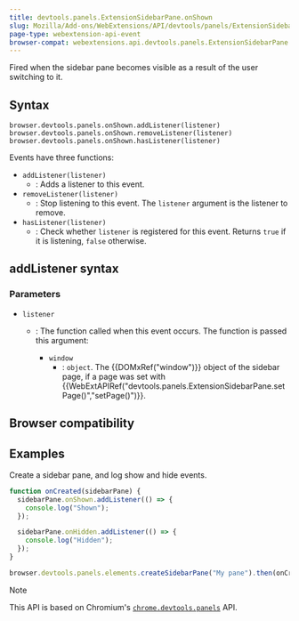 ```yaml
---
title: devtools.panels.ExtensionSidebarPane.onShown
slug: Mozilla/Add-ons/WebExtensions/API/devtools/panels/ExtensionSidebarPane/onShown
page-type: webextension-api-event
browser-compat: webextensions.api.devtools.panels.ExtensionSidebarPane.onShown
---
```




Fired when the sidebar pane becomes visible as a result of the user switching to it.

## Syntax

```js-nolint
browser.devtools.panels.onShown.addListener(listener)
browser.devtools.panels.onShown.removeListener(listener)
browser.devtools.panels.onShown.hasListener(listener)
```

Events have three functions:

- `addListener(listener)`
  - : Adds a listener to this event.
- `removeListener(listener)`
  - : Stop listening to this event. The `listener` argument is the listener to remove.
- `hasListener(listener)`
  - : Check whether `listener` is registered for this event. Returns `true` if it is listening, `false` otherwise.

## addListener syntax

### Parameters

- `listener`

  - : The function called when this event occurs. The function is passed this argument:

    - `window`
      - : `object`. The {{DOMxRef("window")}} object of the sidebar page, if a page was set with {{WebExtAPIRef("devtools.panels.ExtensionSidebarPane.setPage()","setPage()")}}.

## Browser compatibility



## Examples

Create a sidebar pane, and log show and hide events.

```js
function onCreated(sidebarPane) {
  sidebarPane.onShown.addListener(() => {
    console.log("Shown");
  });

  sidebarPane.onHidden.addListener(() => {
    console.log("Hidden");
  });
}

browser.devtools.panels.elements.createSidebarPane("My pane").then(onCreated);
```



> [!NOTE]
> This API is based on Chromium's [`chrome.devtools.panels`](https://developer.chrome.com/docs/extensions/reference/api/devtools/panels) API.
